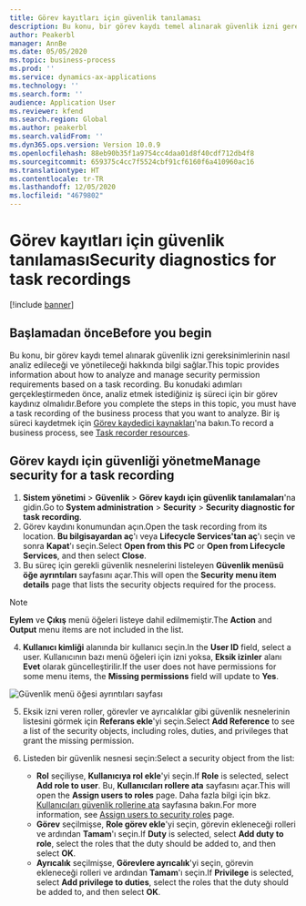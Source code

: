 ```yaml
---
title: Görev kayıtları için güvenlik tanılaması
description: Bu konu, bir görev kaydı temel alınarak güvenlik izni gereksinimlerinin nasıl analiz edileceği ve yönetileceği hakkında bilgi sağlar.
author: Peakerbl
manager: AnnBe
ms.date: 05/05/2020
ms.topic: business-process
ms.prod: ''
ms.service: dynamics-ax-applications
ms.technology: ''
ms.search.form: ''
audience: Application User
ms.reviewer: kfend
ms.search.region: Global
ms.author: peakerbl
ms.search.validFrom: ''
ms.dyn365.ops.version: Version 10.0.9
ms.openlocfilehash: 88eb90b35f1a9754cc4daa01d8f40cdf712db4f8
ms.sourcegitcommit: 659375c4cc7f5524cbf91cf6160f6a410960ac16
ms.translationtype: HT
ms.contentlocale: tr-TR
ms.lasthandoff: 12/05/2020
ms.locfileid: "4679802"
---
```

# <a name="security-diagnostics-for-task-recordings"></a><span data-ttu-id="2910c-103">Görev kayıtları için güvenlik tanılaması</span><span class="sxs-lookup"><span data-stu-id="2910c-103">Security diagnostics for task recordings</span></span>

[!include [banner](../../includes/banner.md)]

## <a name="before-you-begin"></a><span data-ttu-id="2910c-104">Başlamadan önce</span><span class="sxs-lookup"><span data-stu-id="2910c-104">Before you begin</span></span>

<span data-ttu-id="2910c-105">Bu konu, bir görev kaydı temel alınarak güvenlik izni gereksinimlerinin nasıl analiz edileceği ve yönetileceği hakkında bilgi sağlar.</span><span class="sxs-lookup"><span data-stu-id="2910c-105">This topic provides information about how to analyze and manage security permission requirements based on a task recording.</span></span> <span data-ttu-id="2910c-106">Bu konudaki adımları gerçekleştirmeden önce, analiz etmek istediğiniz iş süreci için bir görev kaydınız olmalıdır.</span><span class="sxs-lookup"><span data-stu-id="2910c-106">Before you complete the steps in this topic, you must have a task recording of the business process that you want to analyze.</span></span> <span data-ttu-id="2910c-107">Bir iş süreci kaydetmek için [Görev kaydedici kaynakları](../../user-interface/task-recorder.md)'na bakın.</span><span class="sxs-lookup"><span data-stu-id="2910c-107">To record a business process, see [Task recorder resources](../../user-interface/task-recorder.md).</span></span> 

## <a name="manage-security-for-a-task-recording"></a><span data-ttu-id="2910c-108">Görev kaydı için güvenliği yönetme</span><span class="sxs-lookup"><span data-stu-id="2910c-108">Manage security for a task recording</span></span>

1. <span data-ttu-id="2910c-109">**Sistem yönetimi** > **Güvenlik** > **Görev kaydı için güvenlik tanılamaları**'na gidin.</span><span class="sxs-lookup"><span data-stu-id="2910c-109">Go to **System administration** > **Security** > **Security diagnostic for task recording**.</span></span>
2. <span data-ttu-id="2910c-110">Görev kaydını konumundan açın.</span><span class="sxs-lookup"><span data-stu-id="2910c-110">Open the task recording from its location.</span></span> <span data-ttu-id="2910c-111">**Bu bilgisayardan aç**'ı veya **Lifecycle Services'tan aç**'ı seçin ve sonra **Kapat**'ı seçin.</span><span class="sxs-lookup"><span data-stu-id="2910c-111">Select **Open from this PC** or **Open from Lifecycle Services**, and then select **Close**.</span></span>
3. <span data-ttu-id="2910c-112">Bu süreç için gerekli güvenlik nesnelerini listeleyen **Güvenlik menüsü öğe ayrıntıları** sayfasını açar.</span><span class="sxs-lookup"><span data-stu-id="2910c-112">This will open the **Security menu item details** page that lists the security objects required for the process.</span></span>

 > [!NOTE]
 > <span data-ttu-id="2910c-113">**Eylem** ve **Çıkış** menü öğeleri listeye dahil edilmemiştir.</span><span class="sxs-lookup"><span data-stu-id="2910c-113">The **Action** and **Output** menu items are not included in the list.</span></span>

4. <span data-ttu-id="2910c-114">**Kullanıcı kimliği** alanında bir kullanıcı seçin.</span><span class="sxs-lookup"><span data-stu-id="2910c-114">In the **User ID** field, select a user.</span></span> <span data-ttu-id="2910c-115">Kullanıcının bazı menü öğeleri için izni yoksa, **Eksik izinler** alanı **Evet** olarak güncelleştirilir.</span><span class="sxs-lookup"><span data-stu-id="2910c-115">If the user does not have permissions for some menu items, the **Missing permissions** field will update to **Yes**.</span></span>
  
  ![Güvenlik menü öğesi ayrıntıları sayfası](../media/Security-Menu-Item-Details.png)

5. <span data-ttu-id="2910c-117">Eksik izni veren roller, görevler ve ayrıcalıklar gibi güvenlik nesnelerinin listesini görmek için **Referans ekle**'yi seçin.</span><span class="sxs-lookup"><span data-stu-id="2910c-117">Select **Add Reference** to see a list of the security objects, including roles, duties, and privileges that grant the missing permission.</span></span>
6. <span data-ttu-id="2910c-118">Listeden bir güvenlik nesnesi seçin:</span><span class="sxs-lookup"><span data-stu-id="2910c-118">Select a security object from the list:</span></span>

    - <span data-ttu-id="2910c-119">**Rol** seçiliyse, **Kullanıcıya rol ekle**'yi seçin.</span><span class="sxs-lookup"><span data-stu-id="2910c-119">If **Role** is selected, select **Add role to user**.</span></span> <span data-ttu-id="2910c-120">Bu, **Kullanıcıları rollere ata** sayfasını açar.</span><span class="sxs-lookup"><span data-stu-id="2910c-120">This will open the **Assign users to roles** page.</span></span> <span data-ttu-id="2910c-121">Daha fazla bilgi için bkz. [Kullanıcıları güvenlik rollerine ata](assign-users-security-roles.md) sayfasına bakın.</span><span class="sxs-lookup"><span data-stu-id="2910c-121">For more information, see [Assign users to security roles](assign-users-security-roles.md) page.</span></span>
    - <span data-ttu-id="2910c-122">**Görev** seçilmişse, **Role görev ekle**'yi seçin, görevin ekleneceği rolleri ve ardından **Tamam**'ı seçin.</span><span class="sxs-lookup"><span data-stu-id="2910c-122">If **Duty** is selected, select **Add duty to role**, select the roles that the duty should be added to, and then select **OK**.</span></span>
    - <span data-ttu-id="2910c-123">**Ayrıcalık** seçilmişse, **Görevlere ayrıcalık**'yi seçin, görevin ekleneceği rolleri ve ardından **Tamam**'ı seçin.</span><span class="sxs-lookup"><span data-stu-id="2910c-123">If **Privilege** is selected, select **Add privilege to duties**, select the roles that the duty should be added to, and then select **OK**.</span></span>
